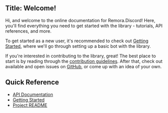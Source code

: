 Title: Welcome!
---------------------

Hi, and welcome to the online documentation for Remora.Discord! Here, you'll 
find everything you need to get started with the library - tutorials, API
references, and more.

To get started as a new user, it's recommended to check out 
[Getting Started][1], where we'll go through setting up a basic bot with the 
library.

If you're interested in contributing to the library, great! The best place to 
start is by reading through the [contribution guidelines][2]. After that, check
out available and open issues on [GitHub][3], or come up with an idea of your 
own. 

## Quick Reference
  * [API Documentation][4]
  * [Getting Started][1] 
  * [Project README][5]

[1]: guides/getting-started
[2]: github-info/CONTRIBUTING
[3]: https://www.github.com/Nihlus/Remora.Discord/issues
[4]: api
[5]: info/README
